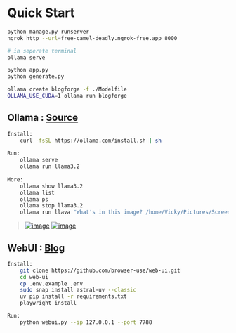 # Quick Start

```bash
python manage.py runserver
ngrok http --url=free-camel-deadly.ngrok-free.app 8000

# in seperate terminal
ollama serve

python app.py
python generate.py

ollama create blogforge -f ./Modelfile
OLLAMA_USE_CUDA=1 ollama run blogforge
```

## Ollama : [Source](https://ollama.com/library/llama3.2)

```bash
Install:
    curl -fsSL https://ollama.com/install.sh | sh
    
Run:
    ollama serve
    ollama run llama3.2
    
More:
    ollama show llama3.2
    ollama list
    ollama ps
    ollama stop llama3.2
    ollama run llava "What's in this image? /home/Vicky/Pictures/Screenshot.png"
```

>[![image](https://github.com/user-attachments/assets/a33b9e1a-b824-47b2-9259-f78d588e727a)](https://shiny-tribble-vqjxv5jp7w6hw6r-4040.app.github.dev/inspect/http)
>[![image](https://github.com/user-attachments/assets/5427ca16-4477-424f-b2d8-f7ef6b097b6f)](https://free-camel-deadly.ngrok-free.app/)

## WebUI : [Blog](https://readmedium.com/geek-out-time-build-your-own-autonomous-ai-agent-backed-by-the-top-open-source-llm-deepseek-v3-and-9d04820f8f6d)

```bash
Install:
    git clone https://github.com/browser-use/web-ui.git
    cd web-ui
    cp .env.example .env
    sudo snap install astral-uv --classic
    uv pip install -r requirements.txt
    playwright install

Run:
    python webui.py --ip 127.0.0.1 --port 7788
```
